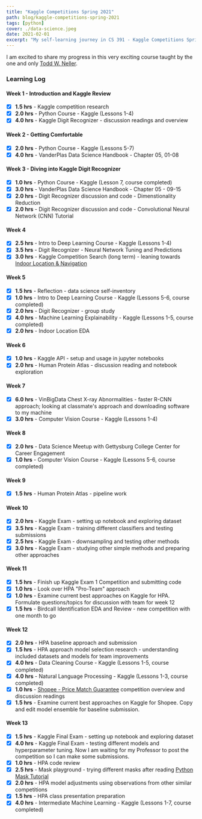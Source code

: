 ```yaml
---
title: "Kaggle Competitions Spring 2021"
path: blog/kaggle-competitions-spring-2021
tags: [python]
cover: ./data-science.jpeg
date: 2021-02-01
excerpt: "My self-learning journey in CS 391 - Kaggle Competitions Spring 2021"
---
```


I am excited to share my progress in this very exciting course taught by the one and only [Todd W. Neller](http://cs.gettysburg.edu/~tneller/).


### Learning Log

#### Week 1 - Introduction and Kaggle Review
- [x] **1.5 hrs** - Kaggle competition research
- [x] **2.0 hrs** - Python Course - Kaggle (Lessons 1-4)
- [x] **4.0 hrs** - Kaggle Digit Recognizer - discussion readings and overview

#### Week 2 - Getting Comfortable
- [x] **2.0 hrs** - Python Course - Kaggle (Lessons 5-7)
- [x] **4.0 hrs** - VanderPlas Data Science Handbook - Chapter 05, 01-08

#### Week 3 - Diving into Kaggle Digit Recognizer
- [x] **1.0 hrs** - Python Course - Kaggle (Lesson 7, course completed)
- [x] **3.0 hrs** - VanderPlas Data Science Handbook - Chapter 05 - 09-15
- [x] **2.0 hrs** - Digit Recognizer discussion and code - Dimenstionality Reduction
- [x] **2.0 hrs** - Digit Recognizer discussion and code - Convolutional Neural Network (CNN) Tutorial

#### Week 4
- [x] **2.5 hrs** - Intro to Deep Learning Course - Kaggle (Lessons 1-4)
- [x] **3.5 hrs** - Digit Recognizer - Neural Network Tuning and Predictions
- [x] **3.0 hrs** - Kaggle Competition Search (long term) - leaning towards [Indoor Location \& Navigation](https://www.kaggle.com/c/indoor-location-navigation)

#### Week 5
- [x] **1.5 hrs** - Reflection - data science self-inventory
- [x] **1.0 hrs** - Intro to Deep Learning Course - Kaggle (Lessons 5-6, course completed)
- [x] **2.0 hrs** - Digit Recognizer - group study
- [x] **4.0 hrs** - Machine Learning Explainability - Kaggle (Lessons 1-5, course completed)
- [x] **2.0 hrs** - Indoor Location EDA

#### Week 6
- [x] **1.0 hrs** - Kaggle API - setup and usage in jupyter notebooks
- [x] **2.0 hrs** - Human Protein Atlas - discussion reading and notebook exploration

#### Week 7
- [x] **6.0 hrs** - VinBigData Chest X-ray Abnormalities - faster R-CNN approach; looking at classmate's approach and downloading software to my machine
- [x] **3.0 hrs** - Computer Vision Course - Kaggle (Lessons 1-4)

#### Week 8
- [x] **2.0 hrs** - Data Science Meetup with Gettysburg College Center for Career Engagement
- [x] **1.0 hrs** - Computer Vision Course - Kaggle (Lessons 5-6, course completed)

#### Week 9
- [x] **1.5 hrs** - Human Protein Atlas - pipeline work

#### Week 10
- [x] **2.0 hrs** - Kaggle Exam - setting up notebook and exploring dataset
- [x] **3.5 hrs** - Kaggle Exam - training different classifiers and testing submissions
- [x] **2.5 hrs** - Kaggle Exam - downsampling and testing other methods
- [x] **3.0 hrs** - Kaggle Exam - studying other simple methods and preparing other approaches

#### Week 11
- [x] **1.5 hrs** - Finish up Kaggle Exam 1 Competition and submitting code
- [x] **1.0 hrs** - Look over HPA "Pro-Team" approach
- [x] **1.0 hrs** - Examine current best approaches on Kaggle for HPA. Formulate questions/topics for discussion with team for week 12
- [x] **1.5 hrs** - Birdcall Identification EDA and Review - new competition with one month to go

#### Week 12
- [x] **2.0 hrs** - HPA baseline approach and submission 
- [x] **1.5 hrs** - HPA approach model selection research - understanding included datasets and models for team improvements
- [x] **4.0 hrs** - Data Cleaning Course - Kaggle (Lessons 1-5, course completed)
- [x] **4.0 hrs** - Natural Language Processing - Kaggle (Lessons 1-3, course completed)
- [x] **1.0 hrs** - [Shopee - Price Match Guarantee](https://www.kaggle.com/c/shopee-product-matching) competition overview and discussion readings
- [x] **1.5 hrs** - Examine current best approaches on Kaggle for Shopee. Copy and edit model ensemble for baseline submission.

#### Week 13
- [x] **1.5 hrs** - Kaggle Final Exam - setting up notebook and exploring dataset
- [x] **4.0 hrs** - Kaggle Final Exam - testing different models and hyperparameter tuning. Now I am waiting for my Professor to post the competition so I can make some submissions.
- [x] **1.0 hrs** - HPA code review
- [x] **2.5 hrs** - Mask playground - trying different masks after reading [Python Mask Tutorial](https://towardsdatascience.com/the-concept-of-masks-in-python-50fd65e64707)
- [x] **2.0 hrs** - HPA model adjustments using observations from other similar competitions
- [x] **1.5 hrs** - HPA class presentation preparation
- [x] **4.0 hrs** - Intermediate Machine Learning - Kaggle (Lessons 1-7, course completed)
